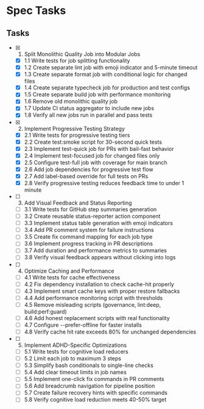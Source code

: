 # Spec Tasks

## Tasks

- [x] 1. Split Monolithic Quality Job into Modular Jobs
  - [x] 1.1 Write tests for job splitting functionality
  - [x] 1.2 Create separate lint job with emoji indicator and 5-minute timeout
  - [x] 1.3 Create separate format job with conditional logic for changed files
  - [x] 1.4 Create separate typecheck job for production and test configs
  - [x] 1.5 Create separate build job with performance monitoring
  - [x] 1.6 Remove old monolithic quality job
  - [x] 1.7 Update CI status aggregator to include new jobs
  - [x] 1.8 Verify all new jobs run in parallel and pass tests

- [x] 2. Implement Progressive Testing Strategy
  - [x] 2.1 Write tests for progressive testing tiers
  - [x] 2.2 Create test:smoke script for 30-second quick tests
  - [x] 2.3 Implement test-quick job for PRs with bail-fast behavior
  - [x] 2.4 Implement test-focused job for changed files only
  - [x] 2.5 Configure test-full job with coverage for main branch
  - [x] 2.6 Add job dependencies for progressive test flow
  - [x] 2.7 Add label-based override for full tests on PRs
  - [x] 2.8 Verify progressive testing reduces feedback time to under 1 minute

- [ ] 3. Add Visual Feedback and Status Reporting
  - [ ] 3.1 Write tests for GitHub step summaries generation
  - [ ] 3.2 Create reusable status-reporter action component
  - [ ] 3.3 Implement status table generation with emoji indicators
  - [ ] 3.4 Add PR comment system for failure instructions
  - [ ] 3.5 Create fix command mapping for each job type
  - [ ] 3.6 Implement progress tracking in PR descriptions
  - [ ] 3.7 Add duration and performance metrics to summaries
  - [ ] 3.8 Verify visual feedback appears without clicking into logs

- [ ] 4. Optimize Caching and Performance
  - [ ] 4.1 Write tests for cache effectiveness
  - [ ] 4.2 Fix dependency installation to check cache-hit properly
  - [ ] 4.3 Implement smart cache keys with proper restore fallbacks
  - [ ] 4.4 Add performance monitoring script with thresholds
  - [ ] 4.5 Remove misleading scripts (governance, lint:deep, build:perf:guard)
  - [ ] 4.6 Add honest replacement scripts with real functionality
  - [ ] 4.7 Configure --prefer-offline for faster installs
  - [ ] 4.8 Verify cache hit rate exceeds 80% for unchanged dependencies

- [ ] 5. Implement ADHD-Specific Optimizations
  - [ ] 5.1 Write tests for cognitive load reducers
  - [ ] 5.2 Limit each job to maximum 3 steps
  - [ ] 5.3 Simplify bash conditionals to single-line checks
  - [ ] 5.4 Add clear timeout limits in job names
  - [ ] 5.5 Implement one-click fix commands in PR comments
  - [ ] 5.6 Add breadcrumb navigation for pipeline position
  - [ ] 5.7 Create failure recovery hints with specific commands
  - [ ] 5.8 Verify cognitive load reduction meets 40-50% target
